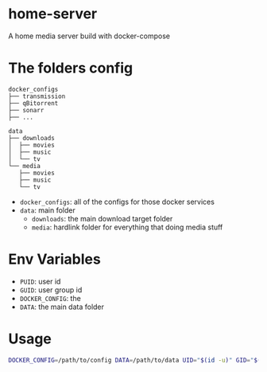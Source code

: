 # home-server
A home media server build with docker-compose

# The folders config
```
docker_configs
├── transmission
├── qBitorrent
├── sonarr
├── ...

data
├── downloads
│  ├── movies
│  ├── music
│  └── tv
└── media
   ├── movies
   ├── music
   └── tv
```

* `docker_configs`: all of the configs for those docker services
* `data`: main folder
    * `downloads`: the main download target folder
    * `media`: hardlink folder for everything that doing media stuff

# Env Variables
* `PUID`: user id
* `GUID`: user group id
* `DOCKER_CONFIG`: the 
* `DATA`: the main data folder


# Usage
```sh
DOCKER_CONFIG=/path/to/config DATA=/path/to/data UID="$(id -u)" GID="$(id -g)" docker-compose up
```
